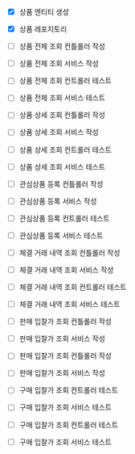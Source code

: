 - [x] 상품 엔티티 생성
- [x] 상품 레포지토리

- [ ] 상품 전체 조회 컨틀롤러 작성
- [ ] 상품 전체 조회 서비스 작성
- [ ] 상품 전체 조회 컨트롤러 테스트
- [ ] 상품 전체 조회 서비스 테스트

- [ ] 상품 상세 조회 컨틀롤러 작성
- [ ] 상품 상세 조회 서비스 작성
- [ ] 상품 상세 조회 컨트롤러 테스트
- [ ] 상품 상세 조회 서비스 테스트

- [ ] 관심상품 등록 컨틀롤러 작성
- [ ] 관심상품 등록 서비스 작성
- [ ] 관심상품 등록 컨트롤러 테스트
- [ ] 관심상품 등록 서비스 테스트

- [ ] 체결 거래 내역 조회 컨틀롤러 작성
- [ ] 체결 거래 내역 조회 서비스 작성
- [ ] 체결 거래 내역 조회 컨트롤러 테스트
- [ ] 체결 거래 내역 조회 서비스 테스트

- [ ] 판매 입찰가 조회 컨틀롤러 작성
- [ ] 판매 입찰가 조회 서비스 작성
- [ ] 판매 입찰가 조회 컨틀롤러 작성
- [ ] 판매 입찰가 조회 서비스 작성

- [ ] 구매 입찰가 조회 컨트롤러 테스트
- [ ] 구매 입찰가 조회 서비스 테스트
- [ ] 구매 입찰가 조회 컨트롤러 테스트
- [ ] 구매 입찰가 조회 서비스 테스트